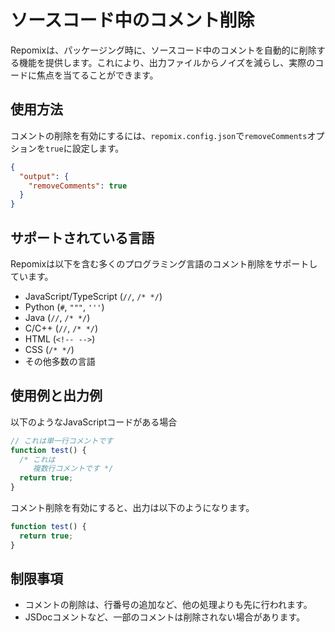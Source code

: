 # ソースコード中のコメント削除

Repomixは、パッケージング時に、ソースコード中のコメントを自動的に削除する機能を提供します。これにより、出力ファイルからノイズを減らし、実際のコードに焦点を当てることができます。

## 使用方法

コメントの削除を有効にするには、`repomix.config.json`で`removeComments`オプションを`true`に設定します。

```json
{
  "output": {
    "removeComments": true
  }
}
```

## サポートされている言語

Repomixは以下を含む多くのプログラミング言語のコメント削除をサポートしています。

- JavaScript/TypeScript (`//`, `/* */`)
- Python (`#`, `"""`, `'''`)
- Java (`//`, `/* */`)
- C/C++ (`//`, `/* */`)
- HTML (`<!-- -->`)
- CSS (`/* */`)
- その他多数の言語

## 使用例と出力例

以下のようなJavaScriptコードがある場合

```javascript
// これは単一行コメントです
function test() {
  /* これは
     複数行コメントです */
  return true;
}
```

コメント削除を有効にすると、出力は以下のようになります。

```javascript
function test() {
  return true;
}
```

## 制限事項

- コメントの削除は、行番号の追加など、他の処理よりも先に行われます。
- JSDocコメントなど、一部のコメントは削除されない場合があります。
